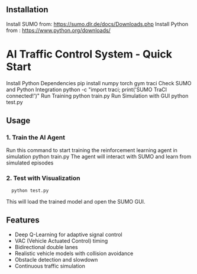 ## Installation
Install SUMO from:  https://sumo.dlr.de/docs/Downloads.php
Install Python from : https://www.python.org/downloads/

# AI Traffic Control System - Quick Start
Install Python Dependencies
   pip install numpy torch gym traci
Check SUMO and Python Integration
    python -c "import traci; print('SUMO TraCI connected!')"
Run Training
     python train.py
Run Simulation with GUI
    python test.py
## Usage
### 1. Train the AI Agent
 Run this command to start training the reinforcement learning agent in simulation
     python train.py
The agent will interact with SUMO and learn from simulated episodes
### 2. Test with Visualization
      python test.py
This will load the trained model and open the SUMO GUI.
## Features
-  Deep Q-Learning for adaptive signal control
-  VAC (Vehicle Actuated Control) timing
-  Bidirectional double lanes
-  Realistic vehicle models with collision avoidance
-  Obstacle detection and slowdown
-  Continuous traffic simulation

